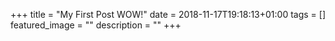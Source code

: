 +++
title =  "My First Post WOW!"
date = 2018-11-17T19:18:13+01:00
tags = []
featured_image = ""
description = ""
+++
